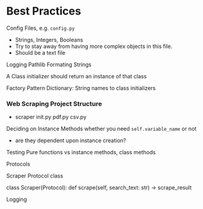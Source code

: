 # Best Practices

Config Files, e.g. `config.py`
- Strings, Integers, Booleans
- Try to stay away from having more complex objects in this file.
- Should be a text file

Logging
Pathlib
Formating Strings


A Class initializer should return an instance of that class

Factory Pattern
Dictionary: String names to class initializers 


### Web Scraping Project Structure
- scraper
    init.py
    pdf.py
    csv.py



Deciding on Instance Methods
whether you need `self.variable_name` or not 
- are they dependent upon instance creation?

Testing
Pure functions vs instance methods, class methods


Protocols

Scraper Protocol class

class Scraper(Protocol):
    def scrape(self, search_text: str) -> scrape_result


Logging





